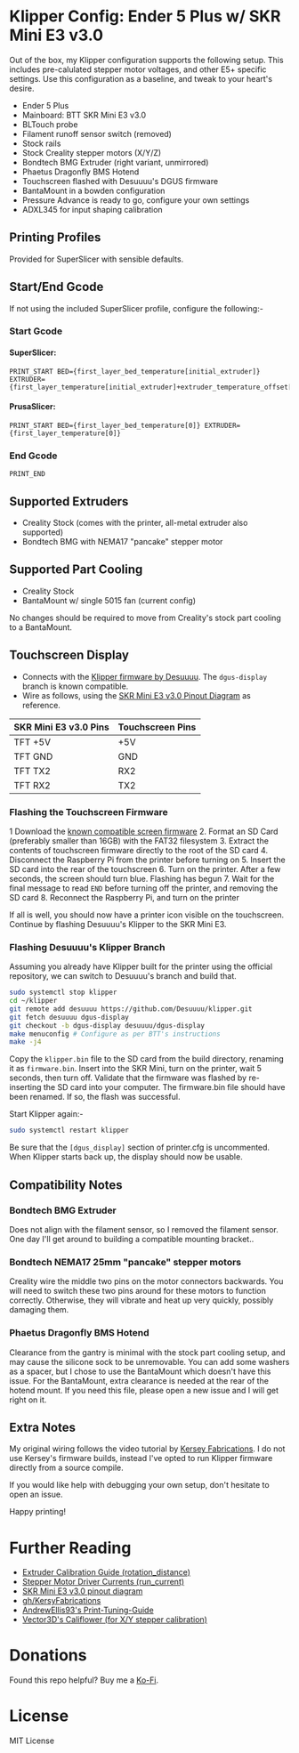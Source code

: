 # Klipper Config: Ender 5 Plus w/ SKR Mini E3 v3.0

Out of the box, my Klipper configuration supports the following setup. This includes pre-calulated stepper motor voltages, and other E5+ specific settings. Use this configuration as a baseline, and tweak to your heart's desire.

- Ender 5 Plus
- Mainboard: BTT SKR Mini E3 v3.0
- BLTouch probe
- Filament runoff sensor switch (removed)
- Stock rails
- Stock Creality stepper motors (X/Y/Z)
- Bondtech BMG Extruder (right variant, unmirrored)
- Phaetus Dragonfly BMS Hotend
- Touchscreen flashed with Desuuuu's DGUS firmware
- BantaMount in a bowden configuration
- Pressure Advance is ready to go, configure your own settings
- ADXL345 for input shaping calibration

## Printing Profiles

Provided for SuperSlicer with sensible defaults.

## Start/End Gcode

If not using the included SuperSlicer profile, configure the following:-

### Start Gcode

#### SuperSlicer:
```
PRINT_START BED={first_layer_bed_temperature[initial_extruder]} EXTRUDER={first_layer_temperature[initial_extruder]+extruder_temperature_offset[initial_extruder]}
```

#### PrusaSlicer:
```
PRINT_START BED={first_layer_bed_temperature[0]} EXTRUDER={first_layer_temperature[0]}
```

### End Gcode

```
PRINT_END
```

## Supported Extruders
- Creality Stock (comes with the printer, all-metal extruder also supported)
- Bondtech BMG with NEMA17 "pancake" stepper motor

## Supported Part Cooling
- Creality Stock
- BantaMount w/ single 5015 fan (current config)

No changes should be required to move from Creality's stock part cooling to a BantaMount.

## Touchscreen Display

- Connects with the [Klipper firmware by Desuuuu](https://github.com/Desuuuu/klipper/tree/dgus-display). The `dgus-display` branch is known compatible.
- Wire as follows, using the [SKR Mini E3 v3.0 Pinout Diagram](https://github.com/bigtreetech/BIGTREETECH-SKR-mini-E3/blob/master/hardware/BTT%20SKR%20MINI%20E3%20V3.0/Hardware/BTT%20E3%20SKR%20MINI%20V3.0_PIN.pdf) as reference.

| SKR Mini E3 v3.0 Pins | Touchscreen Pins |
| ----------------------|------------------|
| TFT +5V               | +5V              |
| TFT GND               | GND              |
| TFT TX2               | RX2              |
| TFT RX2               | TX2              |

### Flashing the Touchscreen Firmware

1 Download the [known compatible screen firmware](https://github.com/Desuuuu/DGUSPrinterMenu/releases/tag/1.0.0)
2. Format an SD Card (preferably smaller than 16GB) with the FAT32 filesystem
3. Extract the contents of touchscreen firmware directly to the root of the SD card
4. Disconnect the Raspberry Pi from the printer before turning on
5. Insert the SD card into the rear of the touchscreen
6. Turn on the printer. After a few seconds, the screen should turn blue. Flashing has begun
7. Wait for the final message to read `END` before turning off the printer, and removing the SD card
8. Reconnect the Raspberry Pi, and turn on the printer

If all is well, you should now have a printer icon visible on the touchscreen. Continue by flashing Desuuuu's Klipper to the SKR Mini E3.

### Flashing Desuuuu's Klipper Branch

Assuming you already have Klipper built for the printer using the official repository, we can switch to Desuuuu's branch and build that.

```bash
sudo systemctl stop klipper
cd ~/klipper
git remote add desuuuu https://github.com/Desuuuu/klipper.git
git fetch desuuuu dgus-display
git checkout -b dgus-display desuuuu/dgus-display
make menuconfig # Configure as per BTT's instructions
make -j4
```

Copy the `klipper.bin` file to the SD card from the build directory, renaming it as `firmware.bin`. Insert into the SKR Mini, turn on the printer, wait 5 seconds, then turn off.
Validate that the firmware was flashed by re-inserting the SD card into your computer. The firmware.bin file should have been renamed. If so, the flash was successful.

Start Klipper again:-

```bash
sudo systemctl restart klipper
```

Be sure that the `[dgus_display]` section of printer.cfg is uncommented. When Klipper starts back up, the display should now be usable.

## Compatibility Notes

### Bondtech BMG Extruder

Does not align with the filament sensor, so I removed the filament sensor. One day I'll get around to building a compatible mounting bracket..

### Bondtech NEMA17 25mm "pancake" stepper motors

Creality wire the middle two pins on the motor connectors backwards. You will need to switch these two pins around for these motors to function correctly. Otherwise, they will vibrate and heat up very quickly, possibly damaging them.

### Phaetus Dragonfly BMS Hotend

Clearance from the gantry is minimal with the stock part cooling setup, and may cause the silicone sock to be unremovable. You can add some washers as a spacer, but I chose to use the BantaMount which doesn't have this issue. For the BantaMount, extra clearance is needed at the rear of the hotend mount. If you need this file, please open a new issue and I will get right on it.

## Extra Notes

My original wiring follows the video tutorial by [Kersey Fabrications](https://www.youtube.com/watch?v=VAXY3GkgTyY). I do not use Kersey's firmware builds, instead I've opted to run Klipper firmware directly from a source compile.

If you would like help with debugging your own setup, don't hesitate to open an issue.

Happy printing!

# Further Reading

- [Extruder Calibration Guide (rotation_distance)](https://www.klipper3d.org/Rotation_Distance.html)
- [Stepper Motor Driver Currents (run_current)](https://docs.vorondesign.com/community/howto/120decibell/calculating_driver_current.html)
- [SKR Mini E3 v3.0 pinout diagram](https://github.com/bigtreetech/BIGTREETECH-SKR-mini-E3/blob/master/hardware/BTT%20SKR%20MINI%20E3%20V3.0/Hardware/BTT%20E3%20SKR%20MINI%20V3.0_PIN.pdf)
- [gh/KersyFabrications](https://github.com/KerseyFabrications)
- [AndrewEllis93's Print-Tuning-Guide](https://github.com/AndrewEllis93/Print-Tuning-Guide)
- [Vector3D's Califlower (for X/Y stepper calibration)](https://vector3d.co.uk/product/vector-3d-printer-calibration-and-test-suite/)

# Donations

Found this repo helpful? Buy me a [Ko-Fi](https://ko-fi.com/tinyfluffs_).

# License

MIT License
